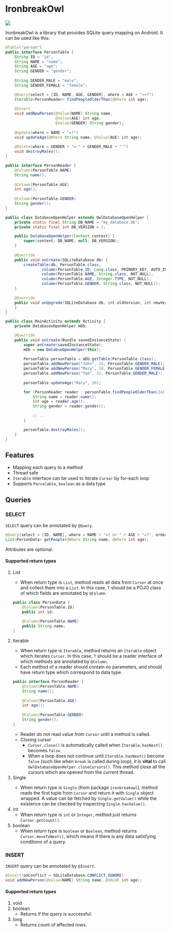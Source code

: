 # IronbreakOwl

![](http://media-hearth.cursecdn.com/avatars/147/679/500.png)

IronbreakOwl is a library that provides SQLite query mapping on Android. It can be used like this:

```java
@Table("person")
public interface PersonTable {
    String ID = "id";
    String NAME = "name";
    String AGE = "age";
    String GENDER = "gender";
    
    String GENDER_MALE = "male";
    String GENDER_FEMALE = "female";

    @Query(select = {ID, NAME, AGE, GENDER}, where = AGE + ">=?")
    Iterable<PersonReader> findPeopleOlderThan(@Where int age);
    
    @Insert
    void addNewPerson(@Value(NAME) String name, 
                      @Value(AGE) int age,
                      @Value(GENDER) String gender);
    
    @Update(where = NAME + "=?")
    void updateAge(@Where String name, @Value(AGE) int age);
    
    @Delete(where = GENDER + "='" + GENDER_MALE + "'")
    void destroyMales();
}

public interface PersonReader {
    @Column(PersonTable.NAME)
    String name();
    
    @Column(PersonTable.AGE)
    int age();
    
    @Column(PersonTable.GENDER)
    String gender();
}

public class DatabaseOpenHelper extends OwlDatabaseOpenHelper {
    private static final String DB_NAME = "my_database.db";
    private static final int DB_VERSION = 1;

    public DatabaseOpenHelper(Context context) {
        super(context, DB_NAME, null, DB_VERSION);
    }
    
    @Override
    public void onCreate(SQLiteDatabase db) {
        createTable(db, PersonTable.class,
                column(PersonTable.ID, Long.class, PRIMARY_KEY, AUTO_INCREMENT, NOT_NULL),
                column(PersonTable.NAME, String.class, NOT_NULL),
                column(PersonTable.AGE, Integer.TYPE, NOT_NULL),
                column(PersonTable.GENDER, String.class, NOT_NULL));
    }
    
    @Override
    public void onUpgrade(SQLiteDatabase db, int oldVersion, int newVersion) {
    }
}

public class MainActivity extends Activity {
    private DatabaseeOpenHelper mDb;

    @Override
    public void onCreate(Bundle savedInstanceState) {
        super.onCreate(savedInstanceState);
        mDb = new DatabseOpenHelper(this);
        
        PersonTable personTable = mDb.getTable(PersonTable.class);
        personTable.addNewPerson("John", 24, PersonTable.GENDER_MALE);
        personTable.addNewPerson("Mary", 18, PersonTable.GENDER_FEMALE);
        personTable.addNewPerson("Tom", 32, PersonTable.GENDER_MALE);
        
        personTable.updateAge("Mary", 26);

        for (PersonReader reader : personTable.findPeopleOlderThan(24)) {
            String name = reader.name();
            int age = reader.age();
            String gender = reader.gender();
            
            // ...
        }

        personTable.destroyMales();
    }
}
```

## Features

* Mapping each query to a method
* Thread safe
* <code>Iterable</code> interface can be used to iterate <code>Cursor</code> by for-each loop
* Supports <code>Parcelable</code>, <code>boolean</code> as a data type

## Queries

### SELECT

<code>SELECT</code> query can be annotated by <code>@Query</code>.

```java
@Query(select = {ID, NAME}, where = NAME + "=? or " + AGE + "=?", orderBy = ADDRESS + " desc")
List<PersonData> getPeople(@Where String name, @Where int age);
```

Attributes are optional.

#### Supported return types

1. List<T>
   - When return type is <code>List</code>, method reads all data from <code>Cursor</code> at once and collect them into a <code>List</code>. In this case, <code>T</code> should be a POJO class of which fields are annotated by <code>@Column</code>.
   ```java
   public class PersonData {
       @Column(PersonTable.ID)
       public int id;
    
       @Column(PersonTable.NAME)
       public String name;
   }
   ```
2. Iterable<T>
   - When return type is <code>Iterable</code>, method returns an <code>Iterable</code> object which iterates <code>Cursor</code>. In this case, <code>T</code> should be a reader interface of which methods are annotated by <code>@Column</code>.
   - Each method of a reader should contain no parameters, and should have return type which correspond to data type.
   ```java
   public interface PersonReader {
       @Column(PersonTable.NAME)
       String name();
    
       @Column(PersonTable.AGE)
       int age();
    
       @Column(PersonTable.GENDER)
       String gender();
   }
   ```
   - Reader do not read value from <code>Cursor</code> until a method is called.
   - Closing cursor
     - <code>Cursor.close()</code> is automatically called when <code>Iterable.hasNext()</code> becomes <code>false</code>.
     - When a loop does not continue until <code>Iterable.hasNext()</code> become <code>false</code> (such like when <code>break</code> is called during loop), it is **vital** to call <code>OwlDatabaseOpenHelper.closeCursors()</code>. This method close all the cursors which are opened from the current thread.
3. Single<T>
   - When return type is <code>Single</code> (from package <code>ironbreakowl</code>), method reads the first tuple from <Code>Cursor</code> and return it with <code>Single</code> object wrapped. A value can be fetched by <code>Single.getValue()</code> while the existence can be checked by inspecting <code>Single.hasValue()</code>.
4. int
   - When return type is <code>int</code> or <code>Integer</code>, method just returns <code>Cursor.getCount()</code>.
5. boolean
   - When return type is <code>boolean</code> or <code>Boolean</code>, method returns <code>Cursor.moveToNext()</code>, which means if there is any data satisfying conditions of a query.

### INSERT

<code>INSERT</code> query can be annotated by <code>@Insert</code>.

```java
@Insert(onConflict = SQLiteDatabase.CONFLICT_IGNORE)
void addNewPerson(@Value(NAME) String name, @VALUE int age);
```

#### Supported return types

1. void
2. boolean
   - Returns if the query is successful.
3. long
   - Returns count of affected rows.
